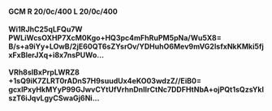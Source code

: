 #### GCM R 20/0c/400 L 20/0c/400
**Wi1RJhC25qLFQu7W**<br/>**PWLiWcsOXHP7XcM0Kgo+HQ3pc4mFhRuPM5pNa/Wu5X8=**<br/>**B/s+a9iYy+LOwB/2jE60QT6sZYsrOv/YDHuhO6Mev9mVG2IsfxNkKMki5fjxFxBlerJXq+i8x7nsPUWo...**<br/><br/>
**VRh8slBxPrpLWRZ8**<br/>**+1sQ9iK7ZLRT0rADnS7H9suudUx4eKO03wdzZ//EiB0=**<br/>**gcxlPxyHkMYyP99GJwvCYtUfVrhnDnlIrCtNc7DDFHtNbA+ojPQt1sQzsYklszT6iJqvLgyCSwaGj6Ni...**
